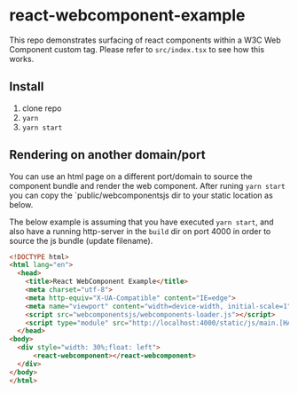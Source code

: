 # react-webcomponent-example

This repo demonstrates surfacing of react components within a W3C Web Component custom tag.  Please refer to `src/index.tsx` to see how this works.

## Install

1. clone repo
2. `yarn`
3. `yarn start`

## Rendering on another domain/port
You can use an html page on a different port/domain to source the component bundle and render the web component.  After runing `yarn start` you can copy the `public/webcomponentsjs dir to your static location as below.

The below example is assuming that you have executed `yarn start`, and also have a running http-server in the `build` dir on port 4000 in order to source the js bundle (update filename).

```html
<!DOCTYPE html>
<html lang="en">
  <head>
    <title>React WebComponent Example</title>
    <meta charset="utf-8">
    <meta http-equiv="X-UA-Compatible" content="IE=edge">
    <meta name="viewport" content="width=device-width, initial-scale=1">
    <script src="webcomponentsjs/webcomponents-loader.js"></script>
    <script type="module" src="http://localhost:4000/static/js/main.[HASH].js"></script>
  </head>
<body>
  <div style="width: 30%;float: left">
      <react-webcomponent></react-webcomponent>
  </div>
</body>
</html>
```
